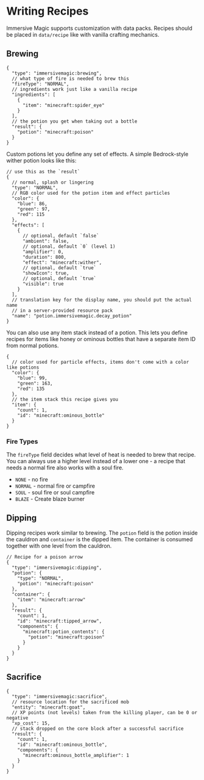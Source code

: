 # Writing Recipes

Immersive Magic supports customization with data packs. Recipes should be placed in `data/recipe` like with vanilla
crafting mechanics.

## Brewing

```json5
{
  "type": "immersivemagic:brewing",
  // what type of fire is needed to brew this
  "fireType": "NORMAL",
  // ingredients work just like a vanilla recipe
  "ingredients": [
    {
      "item": "minecraft:spider_eye"
    }
  ],
  // the potion you get when taking out a bottle
  "result": {
    "potion": "minecraft:poison"
  }
}
```

Custom potions let you define any set of effects. A simple Bedrock-style wither potion looks like this:

```json5
// use this as the `result`
{
  // normal, splash or lingering
  "type": "NORMAL",
  // RGB color used for the potion item and effect particles
  "color": {
    "blue": 86,
    "green": 97,
    "red": 115
  },
  "effects": [
    {
      // optional, default `false`
      "ambient": false,
      // optional, default `0` (level 1)
      "amplifier": 0,
      "duration": 800,
      "effect": "minecraft:wither",
      // optional, default `true`
      "showIcon": true,
      // optional, default `true`
      "visible": true
    }
  ],
  // translation key for the display name, you should put the actual name
  // in a server-provided resource pack
  "name": "potion.immersivemagic.decay_potion"
}
```

You can also use any item stack instead of a potion. This lets you define recipes for items like honey or ominous
bottles that have a separate item ID from normal potions.

```json5
{
  // color used for particle effects, items don't come with a color like potions
  "color": {
    "blue": 99,
    "green": 163,
    "red": 135
  },
  // the item stack this recipe gives you
  "item": {
    "count": 1,
    "id": "minecraft:ominous_bottle"
  }
}
```

### Fire Types

The `fireType` field decides what level of heat is needed to brew that recipe. You can always use a higher level instead
of a lower one - a recipe that needs a normal fire also works with a soul fire.

* `NONE` - no fire
* `NORMAL` - normal fire or campfire
* `SOUL` - soul fire or soul campfire
* `BLAZE` - Create blaze burner

## Dipping

Dipping recipes work similar to brewing. The `potion` field is the potion inside the cauldron and `container` is the
dipped item. The container is consumed together with one level from the cauldron.

```json5
// Recipe for a poison arrow
{
  "type": "immersivemagic:dipping",
  "potion": {
    "type": "NORMAL",
    "potion": "minecraft:poison"
  },
  "container": {
    "item": "minecraft:arrow"
  },
  "result": {
    "count": 1,
    "id": "minecraft:tipped_arrow",
    "components": {
      "minecraft:potion_contents": {
        "potion": "minecraft:poison"
      }
    }
  }
}
```

## Sacrifice

```json5
{
  "type": "immersivemagic:sacrifice",
  // resource location for the sacrificed mob
  "entity": "minecraft:goat",
  // XP points (not levels) taken from the killing player, can be 0 or negative
  "xp_cost": 15,
  // stack dropped on the core block after a successful sacrifice
  "result": {
    "count": 1,
    "id": "minecraft:ominous_bottle",
    "components": {
      "minecraft:ominous_bottle_amplifier": 1
    }
  }
}
```